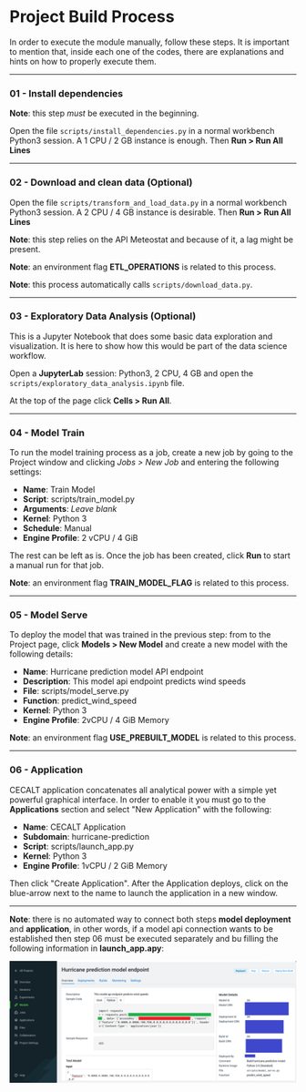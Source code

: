 # Project Build Process

In order to execute the module manually, follow these steps. It is important to mention that, inside each one of the codes, there are explanations and hints on how to properly execute them.

----
### 01 - Install dependencies

**Note**: this step *must* be executed in the beginning.

Open the file `scripts/install_dependencies.py` in a normal workbench Python3 session. A 1 CPU / 2 GB instance is enough. Then **Run > Run All Lines**

----
### 02 - Download and clean data (Optional)

Open the file `scripts/transform_and_load_data.py` in a normal workbench Python3 session. A 2 CPU / 4 GB instance is desirable. Then **Run > Run All Lines**

**Note**: this step relies on the API Meteostat and because of it, a lag might be present.

**Note**: an environment flag **ETL_OPERATIONS** is related to this process.

**Note**: this process automatically calls `scripts/download_data.py`.

----
### 03 - Exploratory Data Analysis (Optional)

This is a Jupyter Notebook that does some basic data exploration and visualization. It is here to show how this would be part of the data science workflow.

Open a **JupyterLab** session: Python3, 2 CPU, 4 GB and open the `scripts/exploratory_data_analysis.ipynb` file. 

At the top of the page click **Cells > Run All**.

----
### 04 - Model Train

To run the model training process as a job, create a new job by going to the Project window and clicking _Jobs > New Job_ and entering the following settings:

* **Name**: Train Model
* **Script**: scripts/train_model.py
* **Arguments**: _Leave blank_
* **Kernel**: Python 3
* **Schedule**: Manual
* **Engine Profile**: 2 vCPU / 4 GiB

The rest can be left as is. Once the job has been created, click **Run** to start a manual run for that job.

**Note**: an environment flag **TRAIN_MODEL_FLAG** is related to this process.

---- 
### 05 - Model Serve

To deploy the model that was trained in the previous step: from  to the Project page, click **Models > New Model** and create a new model with the following details:

* **Name**: Hurricane prediction model API endpoint
* **Description**: This model api endpoint predicts wind speeds
* **File**: scripts/model_serve.py
* **Function**: predict_wind_speed
* **Kernel**: Python 3
* **Engine Profile**: 2vCPU / 4 GiB Memory

**Note**: an environment flag **USE_PREBUILT_MODEL** is related to this process.

----
### 06 - Application

CECALT application concatenates all analytical power with a simple yet powerful graphical interface. In order to enable it you must go to the **Applications** section and select "New Application" with the following:

* **Name**:  CECALT Application
* **Subdomain**: hurricane-prediction
* **Script**: scripts/launch_app.py
* **Kernel**: Python 3
* **Engine Profile**: 1vCPU / 2 GiB Memory

Then click "Create Application". After the Application deploys, click on the blue-arrow next to the name to launch the application in a new window.

----
**Note**: there is no automated way to connect both steps **model deployment** and **application**, in other words, if a model api connection wants to be established then step 06 must be executed separately and bu filling the following information in **launch_app.apy**:

![INSTRUCTIONS](../static/INSTRUCTIONS.png)
